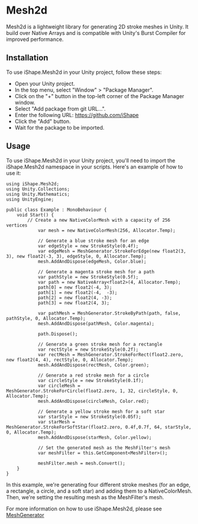 # Mesh2d
Mesh2d is a lightweight library for generating 2D stroke meshes in Unity. It build over Native Arrays and is compatible with Unity's Burst Compiler for improved performance.

## Installation
To use iShape.Mesh2d in your Unity project, follow these steps:

- Open your Unity project.
- In the top menu, select "Window" > "Package Manager".
- Click on the "+" button in the top-left corner of the Package Manager window.
- Select "Add package from git URL...".
- Enter the following URL: https://github.com/iShape
- Click the "Add" button.
- Wait for the package to be imported.

## Usage
To use iShape.Mesh2d in your Unity project, you'll need to import the iShape.Mesh2d namespace in your scripts. Here's an example of how to use it:

```
using iShape.Mesh2d;
using Unity.Collections;
using Unity.Mathematics;
using UnityEngine;

public class Example : MonoBehaviour {
    void Start() {
        // Create a new NativeColorMesh with a capacity of 256 vertices
            var mesh = new NativeColorMesh(256, Allocator.Temp);
        
            // Generate a blue stroke mesh for an edge
            var edgeStyle = new StrokeStyle(0.4f);
            var edgeMesh = MeshGenerator.StrokeForEdge(new float2(3, 3), new float2(-3, 3), edgeStyle, 0, Allocator.Temp);
            mesh.AddAndDispose(edgeMesh, Color.blue);
            
            // Generate a magenta stroke mesh for a path
            var pathStyle = new StrokeStyle(0.5f);
            var path = new NativeArray<float2>(4, Allocator.Temp);
            path[0] = new float2(-4, 3);
            path[1] = new float2(-4,  -3);
            path[2] = new float2(4, -3);
            path[3] = new float2(4, 3);
            
            var pathMesh = MeshGenerator.StrokeByPath(path, false, pathStyle, 0, Allocator.Temp);
            mesh.AddAndDispose(pathMesh, Color.magenta);
            
            path.Dispose();

            // Generate a green stroke mesh for a rectangle
            var rectStyle = new StrokeStyle(0.2f);
            var rectMesh = MeshGenerator.StrokeForRect(float2.zero, new float2(4, 4), rectStyle, 0, Allocator.Temp);
            mesh.AddAndDispose(rectMesh, Color.green);

            // Generate a red stroke mesh for a circle
            var circleStyle = new StrokeStyle(0.1f);
            var circleMesh = MeshGenerator.StrokeForCircle(float2.zero, 1, 32, circleStyle, 0, Allocator.Temp);
            mesh.AddAndDispose(circleMesh, Color.red);
        
            // Generate a yellow stroke mesh for a soft star
            var starStyle = new StrokeStyle(0.05f);
            var starMesh = MeshGenerator.StrokeForSoftStar(float2.zero, 0.4f,0.7f, 64, starStyle, 0, Allocator.Temp);
            mesh.AddAndDispose(starMesh, Color.yellow);
            
            // Set the generated mesh as the MeshFilter's mesh
            var meshFilter = this.GetComponent<MeshFilter>();
            
            meshFilter.mesh = mesh.Convert();
    }
}
```

In this example, we're generating four different stroke meshes (for an edge, a rectangle, a circle, and a soft star) and adding them to a NativeColorMesh. Then, we're setting the resulting mesh as the MeshFilter's mesh.

For more information on how to use iShape.Mesh2d, please see [MeshGenerator](https://github.com/iShapeUnity/Mesh2d/blob/main/Runtime/iShape/Mesh2d/MeshGenerator.cs)
